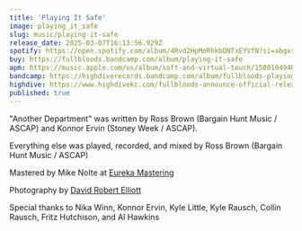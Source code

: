 ```yaml
---
title: 'Playing It Safe'
image: playing_it_safe
slug: music/playing-it-safe
release_date: 2025-03-07T16:13:56.929Z
spotify: https://open.spotify.com/album/4Rvd2HpMoRhkbDNTxEYVfN?si=abgxsn6oQw6bTR0LuOfMbw
buy: https://fullbloods.bandcamp.com/album/playing-it-safe
apm: https://music.apple.com/us/album/soft-and-virtual-touch/1500104940
bandcamp: https://highdiverecords.bandcamp.com/album/fullbloods-playing-it-safe
highdive: https://www.highdivekc.com/fullbloods-announce-official-release-date-new-album-playing-it-safe/
published: true
---
```


"Another Department" was written by Ross Brown (Bargain Hunt Music / ASCAP) and Konnor Ervin (Stoney Week / ASCAP).

Everything else was played, recorded, and mixed by Ross Brown (Bargain Hunt Music / ASCAP)

Mastered by Mike Nolte at [Eureka Mastering](http://eurekamastering.com)

Photography by [David Robert Elliott](https://davidrobertelliott.com)

Special thanks to Nika Winn, Konnor Ervin, Kyle Little, Kyle Rausch, Collin Rausch, Fritz Hutchison, and Al Hawkins
